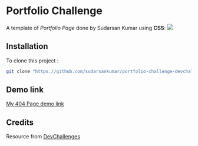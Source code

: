 # Portfolio Challenge
A template of *Portfolio Page* done by Sudarsan Kumar using **CSS**:
![](https://devchallenges.io/_next/image?url=https%3A%2F%2Ffirebasestorage.googleapis.com%2Fv0%2Fb%2Fdevchallenges-1234.appspot.com%2Fo%2FchallengesDesigns%252FPortfolioThumbnail.png%3Falt%3Dmedia%26token%3D417f625d-715a-4611-8215-2c19aaf490f9&w=750&q=75)  
## Installation

To clone this project :

```bash
git clone "https://github.com/sudarsankumar/portfolio-challenge-devchallenges"
```

## Demo link
[My 404 Page demo link](https://sudarsankumar.github.io/portfolio-challenge-devchallenges/)

## Credits
Resource from [DevChallenges](https://devchallenges.io/)
